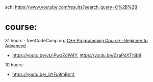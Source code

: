 sch: https://www.youtube.com/results?search_query=C%2B%2B

# course:
31 hours - freeCodeCamp.org [C++ Programming Course - Beginner to Advanced](https://youtu.be/8jLOx1hD3_o)
 
- https://youtu.be/vLnPwxZdW4Y, https://youtu.be/ZzaPdXTrSb8

10 hours:
- https://youtu.be/_bYFu9mBnr4
